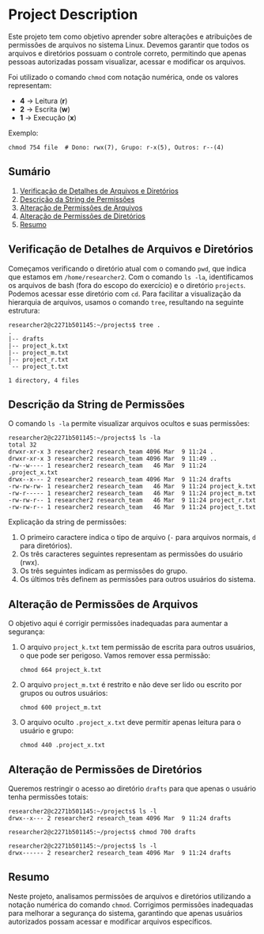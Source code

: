 # Project Description

Este projeto tem como objetivo aprender sobre alterações e atribuições de permissões de arquivos no sistema Linux. Devemos garantir que todos os arquivos e diretórios possuam o controle correto, permitindo que apenas pessoas autorizadas possam visualizar, acessar e modificar os arquivos.

Foi utilizado o comando `chmod` com notação numérica, onde os valores representam:
- **4** → Leitura (**r**)
- **2** → Escrita (**w**)
- **1** → Execução (**x**)

Exemplo:
```shell
chmod 754 file  # Dono: rwx(7), Grupo: r-x(5), Outros: r--(4)
```

## Sumário
1. [Verificação de Detalhes de Arquivos e Diretórios](#verificacao-detalhes)
2. [Descrição da String de Permissões](#descricao-permissoes)
3. [Alteração de Permissões de Arquivos](#alteracao-permissoes-arquivos)
4. [Alteração de Permissões de Diretórios](#alteracao-permissoes-diretorios)
5. [Resumo](#resumo)

## <a id="verificacao-detalhes"></a>Verificação de Detalhes de Arquivos e Diretórios

Começamos verificando o diretório atual com o comando `pwd`, que indica que estamos em `/home/researcher2`. Com o comando `ls -la`, identificamos os arquivos de bash (fora do escopo do exercício) e o diretório `projects`. Podemos acessar esse diretório com `cd`. Para facilitar a visualização da hierarquia de arquivos, usamos o comando `tree`, resultando na seguinte estrutura:

```shell
researcher2@c2271b501145:~/projects$ tree .
.
|-- drafts
|-- project_k.txt
|-- project_m.txt
|-- project_r.txt
`-- project_t.txt

1 directory, 4 files
```

## <a id="descricao-permissoes"></a>Descrição da String de Permissões

O comando `ls -la` permite visualizar arquivos ocultos e suas permissões:

```shell
researcher2@c2271b501145:~/projects$ ls -la
total 32
drwxr-xr-x 3 researcher2 research_team 4096 Mar  9 11:24 .
drwxr-xr-x 3 researcher2 research_team 4096 Mar  9 11:49 ..
-rw--w---- 1 researcher2 research_team   46 Mar  9 11:24 .project_x.txt
drwx--x--- 2 researcher2 research_team 4096 Mar  9 11:24 drafts
-rw-rw-rw- 1 researcher2 research_team   46 Mar  9 11:24 project_k.txt
-rw-r----- 1 researcher2 research_team   46 Mar  9 11:24 project_m.txt
-rw-rw-r-- 1 researcher2 research_team   46 Mar  9 11:24 project_r.txt
-rw-rw-r-- 1 researcher2 research_team   46 Mar  9 11:24 project_t.txt
```

Explicação da string de permissões:
1. O primeiro caractere indica o tipo de arquivo (`-` para arquivos normais, `d` para diretórios).
2. Os três caracteres seguintes representam as permissões do usuário (rwx).
3. Os três seguintes indicam as permissões do grupo.
4. Os últimos três definem as permissões para outros usuários do sistema.

## <a id="alteracao-permissoes-arquivos"></a>Alteração de Permissões de Arquivos

O objetivo aqui é corrigir permissões inadequadas para aumentar a segurança:
1. O arquivo `project_k.txt` tem permissão de escrita para outros usuários, o que pode ser perigoso. Vamos remover essa permissão:
   ```shell
   chmod 664 project_k.txt
   ```
2. O arquivo `project_m.txt` é restrito e não deve ser lido ou escrito por grupos ou outros usuários:
   ```shell
   chmod 600 project_m.txt
   ```
3. O arquivo oculto `.project_x.txt` deve permitir apenas leitura para o usuário e grupo:
   ```shell
   chmod 440 .project_x.txt
   ```

## <a id="alteracao-permissoes-diretorios"></a>Alteração de Permissões de Diretórios

Queremos restringir o acesso ao diretório `drafts` para que apenas o usuário tenha permissões totais:

```shell
researcher2@c2271b501145:~/projects$ ls -l
drwx--x--- 2 researcher2 research_team 4096 Mar  9 11:24 drafts

researcher2@c2271b501145:~/projects$ chmod 700 drafts

researcher2@c2271b501145:~/projects$ ls -l
drwx------ 2 researcher2 research_team 4096 Mar  9 11:24 drafts
```

## <a id="resumo"></a>Resumo

Neste projeto, analisamos permissões de arquivos e diretórios utilizando a notação numérica do comando `chmod`. Corrigimos permissões inadequadas para melhorar a segurança do sistema, garantindo que apenas usuários autorizados possam acessar e modificar arquivos específicos.

